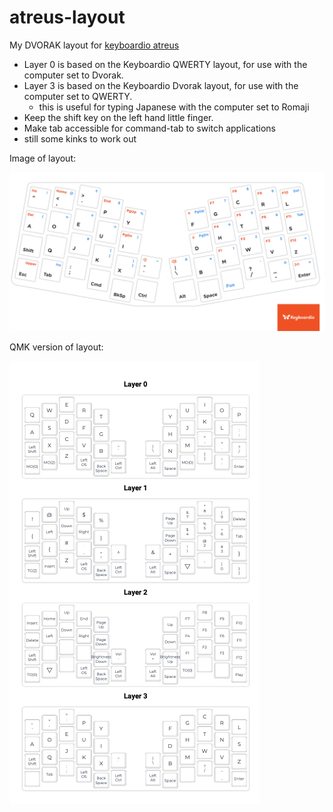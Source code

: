 # atreus-layout
My DVORAK layout for [keyboardio atreus](https://shop.keyboard.io/products/keyboardio-atreus)

* Layer 0 is based on the Keyboardio QWERTY layout, for use with the computer set to Dvorak.
* Layer 3 is based on the Keyboardio Dvorak layout, for use with the computer set to QWERTY. 
  * this is useful for typing Japanese with the computer set to Romaji 
* Keep the shift key on the left hand little finger. 
* Make tab accessible for command-tab to switch applications
* still some kinks to work out

Image of layout:

![image of layout](https://github.com/madwort/atreus-layout/blob/main/atreus%20layout.png)

QMK version of layout:

![image of layout generated by QMK](https://github.com/madwort/atreus-layout/blob/main/layout%20qmk%20v2e_dvorak.png)
